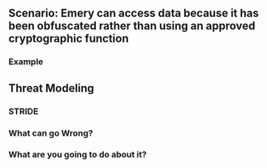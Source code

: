## Scenario: Emery can access data because it has been obfuscated rather than using an approved cryptographic function

### Example

## Threat Modeling

### STRIDE

### What can go Wrong?

### What are you going to do about it?